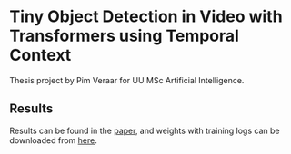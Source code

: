# Tiny Object Detection in Video with Transformers using Temporal Context
Thesis project by Pim Veraar for UU MSc Artificial Intelligence.


## Results
Results can be found in the [paper](https://github.com/SartisticV/ThesisTransformers/blob/main/Thesis_PimVeraar6409458.pdf), and weights with training logs can be downloaded from [here](https://drive.google.com/drive/folders/1ny_GLYX4h_ZWbafLdhX_IFxvx1aQDPbX?usp=sharing).
